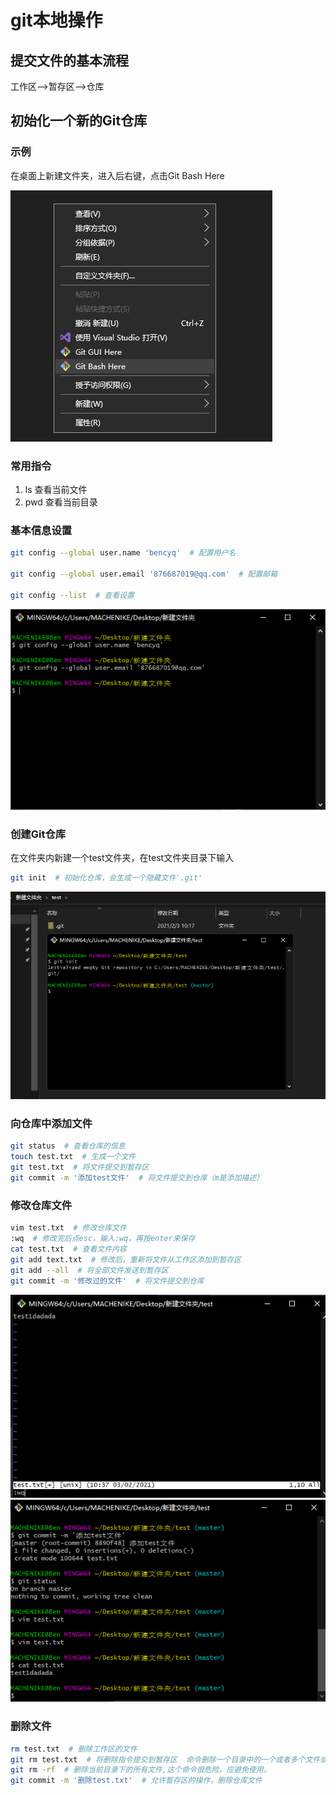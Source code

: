 # git本地操作

## 提交文件的基本流程

工作区-->暂存区-->仓库

## 初始化一个新的Git仓库

### 示例

在桌面上新建文件夹，进入后右键，点击Git Bash Here

 ![image-20210203100121090](picture/image-20210203100121090.png)

### 常用指令

1. ls 查看当前文件
2. pwd 查看当前目录

### 基本信息设置

```bash
git config --global user.name 'bencyq'  # 配置用户名

git config --global user.email '876687019@qq.com'  # 配置邮箱

git config --list  # 查看设置
```

![image-20210203101512829](picture\image-20210203101512829.png)	

### 创建Git仓库

在文件夹内新建一个test文件夹，在test文件夹目录下输入

```bash
git init  # 初始化仓库，会生成一个隐藏文件'.git'
```

![image-20210203101731044](picture\image-20210203101731044.png)	

### 向仓库中添加文件

```bash
git status  # 查看仓库的信息
touch test.txt  # 生成一个文件
git test.txt  # 将文件提交到暂存区
git commit -m '添加test文件'  # 将文件提交到仓库（m是添加描述）
```

### 修改仓库文件

```bash
vim test.txt  # 修改仓库文件
:wq  # 修改完后点esc，输入:wq，再按enter来保存
cat test.txt  # 查看文件内容
git add text.txt  # 修改后，重新将文件从工作区添加到暂存区
git add --all  # 将全部文件发送到暂存区
git commit -m '修改过的文件'  # 将文件提交到仓库
```

<img src="picture\image-20210203103950617.png" alt="image-20210203103950617" style="zoom:90%;" />	<img src="picture\image-20210203104211278.png" alt="image-20210203104211278" style="zoom:90%;" />	

### 删除文件

```bash
rm test.txt  # 删除工作区的文件
git rm test.txt  # 将删除指令提交到暂存区  命令删除一个目录中的一个或者多个文件或者目录，只用rm命令不会删除目录，通常文件通常可以恢。
git rm -rf  # 删除当前目录下的所有文件,这个命令很危险，应避免使用。
git commit -m '删除test.txt'  # 允许暂存区的操作，删除仓库文件
```

